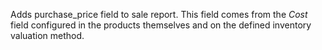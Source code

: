 Adds purchase_price field to sale report. This field comes from the
*Cost* field configured in the products themselves and on the defined
inventory valuation method.
